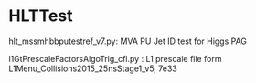 # HLTTest

hlt_mssmhbbputestref_v7.py: MVA PU Jet ID test for Higgs PAG

l1GtPrescaleFactorsAlgoTrig_cfi.py : L1 prescale file form L1Menu\_Collisions2015\_25nsStage1\_v5, 7e33
